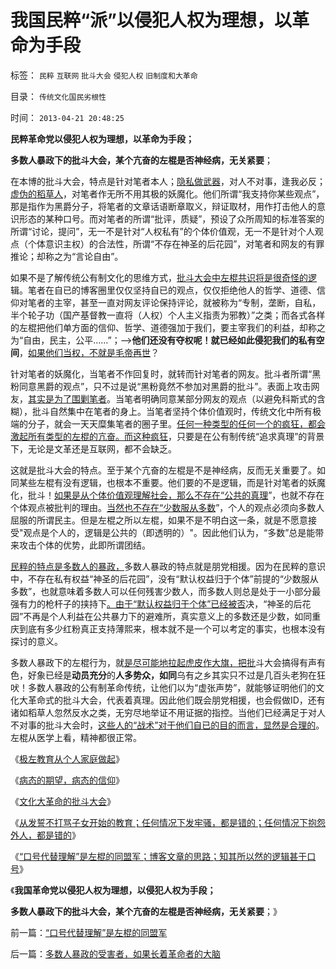 # 我国民粹“派”以侵犯人权为理想，以革命为手段

标签： `民粹` `互联网` `批斗大会` `侵犯人权` `旧制度和大革命` 

目录： `传统文化国民劣根性`

时间： `2013-04-21 20:48:25`

**民粹革命党以侵犯人权为理想，以革命为手段；**

**多数人暴政下的批斗大会，某个亢奋的左棍是否神经病，无关紧要**；

在本博的批斗大会，特点是针对笔者本人；[隐私做武器](../../../2013/4/4/隐私武器的圣徒战术的无限革命，人体炸弹及效能.md)，对人不对事，逢我必反；[虚伪的稻草人](../../../2013/1/25/友善的稻草人意图强奸的恶意；.md)，对笔者作无所不用其极的妖魔化。他们所谓“我支持你某些观点”，那是指作为黑爵分子，将笔者的文章话语断章取义，辩证取材，用作打击他人的意识形态的某种口号。而对笔者的所谓“批评，质疑”，预设了众所周知的标准答案的所谓“讨论，提问”，无一不是针对“人权私有”的个体价值观，无一不是针对个人观点（个体意识主权）的合法性，所谓“不存在神圣的后花园”，对笔者和网友的有罪推论；却称之为“言论自由”。

如果不是了解传统公有制文化的思维方式，[批斗大会中左棍共识将是很奇怪的逻](../../../2013/4/19/在互联网上真实体验文革的批斗大会.md)辑。笔者在自已的博客圈里仅仅坚持自已的观点，仅仅拒绝他人的哲学、道德、信仰对笔者的主宰，甚至一直对网友评论保持评论，就被称为“专制，垄断，自私，半个轮子功（国产基督教一直将（人权）个人主义指责为邪教）”之类；而各式各样的左棍把他们单方面的信仰、哲学、道德强加于我们，要主宰我们的利益，却称之为“自由，民主，公平……”；——>**他们还没有夺权呢！就已经如此侵犯我们的私有空间**，[如果他们当权，不就是毛帝再世](../../../2013/4/8/喊着不可妥协的革命口号的懦夫!Coward和传教士.md)？

针对笔者的妖魔化，当笔者不作回复时，就转而针对笔者的网友。批斗者所谓“黑粉同意黑爵的观点”，只不过是说“黑粉竟然不参加对黑爵的批斗”。表面上攻击网友，[其实是为了围剿笔者](../../../2013/4/3/木异于林未必秀，人民群众必欲毁之.md)。当笔者明确同意某部分网友的观点（以避免科斯式的含糊），批斗自然集中在笔者的身上。当笔者坚持个体价值观时，传统文化中所有极端的分子，就会一天天糜集笔者的圈子里。[任何一种类型的任何一个的疯狂，都会激起所有类型的左棍的亢奋。而这种疯狂](../../../2012/2/11/民粹冲击波！唯恐天下不乱的革命素质.md)，只要是在公有制传统“追求真理”的背景下，无论是文革还是互联网，都不会缺乏。

这就是批斗大会的特点。至于某个亢奋的左棍是不是神经病，反而无关重要了。如同某些左棍有没有逻辑，也根本不重要。他们要的不是逻辑，而是针对笔者的妖魔化，批斗！[如果是从个体价值观理解社会，那么不存在“公共的真理](../../../2009/3/11/信仰，个人世界观的基础断言；不是绝对的道德标准.md)”，也就不存在个体观点被批判的理由。[当然也不存在“少数服从多数](../../../2012/10/23/公有制民主的败选方不可能容忍失败.md)”，个人的观点必须向多数人屈服的所谓民主。但是左棍之所以左棍，如果不是不明白这一条，就是不愿意接受"观点是个人的，逻辑是公共的（即透明的）"。因此他们认为，“多数”总是能带来攻击个体的优势，此即所谓团结。

[民粹的特点是多数人的暴政，](../../../2013/1/26/“暴力复古”一直被信仰成“革命进步”！以及民主的真义.md)多数人暴政的特点就是朋党相援。因为在民粹的意识中，不存在私有权益“神圣的后花园”，没有“默认权益归于个体”前提的“少数服从多数”，也就意味着多数人可以任何残害少数人，而多数人则总是处于一小部分最强有力的枪杆子的挟持下[。由于“默认权益归于个体”已经被否](../../../2013/2/14/专制都鼓励“（政治正确的）言论自由”，诚信的不同定义.md)决，“神圣的后花园”不再是个人利益在公共暴力下的避难所，真实意义上的多数还是少数，如同重庆到底有多少红粉真正支持薄熙来，根本就不是一个可以考定的事实，也根本没有探讨的意义。

多数人暴政下的左棍行为，就[是尽可能地拉起虎皮作大旗，把批](../../../2011/1/31/中国式诡辩：拉起虎皮作大旗，掉掉书包吹牛皮.md)斗大会搞得有声有色，好象已经是**动员充分**的**人多势众，如同**乌有之乡其实只不过是几百头老狗在狂吠！多数人暴政的公有制革命传统，让他们以为“虚张声势”，就能够证明他们的文化大革命式的批斗大会，代表着真理。因此他们既会朋党相援，也会假做ID，还有诸如稻草人忽然反水之类，无穷尽地举证不用证据的指控。当他们已经满足于对人不对事的批斗大会时，[这些人的“战术”对于他们自已的目的而言，显然是合理的](../../../2010/6/25/政治家是开发政治利益的专家.md)。左棍从医学上看，精神都很正常。

《[极左教育从个人家庭做起](http://darthvad.blog.163.com/blog/static/5339947020106149313867/)》

《[病态的期望，病态的信仰](../../../2009/10/7/病态的期望，病态的信仰.md)》

《[文化大革命的批斗大会](../../../2013/4/19/在互联网上真实体验文革的批斗大会.md)》

《[从发誓不打骂子女开始的教育；任何情况下发牢骚，都是错的；任何情况下抱怨外人，都是错的](../../../2013/4/20/教育，从发誓不打骂子女开始.md)》

《[“口号代替理解”是左棍的同盟军；博客文章的思路；知其所以然的逻辑甚于口号](../../../2013/4/21/“口号代替理解”是左棍的同盟军.md)》

《**我国革命党以侵犯人权为理想，以侵犯人权为手段；**

**多数人暴政下的批斗大会，某个亢奋的左棍是否神经病，无关紧要**；》



前一篇：[“口号代替理解”是左棍的同盟军](../../../2013/4/21/“口号代替理解”是左棍的同盟军.md)

后一篇：[多数人暴政的受害者，如果长着革命者的大脑](../../../2013/4/21/多数人暴政的受害者，如果长着革命者的大脑.md)